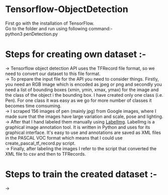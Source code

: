 # Tensorflow-ObjectDetection   
First go with the installation of TensorFlow.  
Go to the folder  and run using following command:-  
    python3 penDetection.py
# Steps for creating own dataset :-   
-> Tensorflow object detection API uses the TFRecord file format, so we need to convert our dataset to this file format.  
-> To prepare the input file for the API you need to consider things. Firstly, you need an RGB image which is encoded as jpeg or png and secondly you need a list of bounding boxes (xmin, ymin, xmax, ymax) for the image and the class of the object i the bounding box. I have created only one class (i.e. Pen). For one class it was easy as we go for more number of classes it becomes time comsuming.  
-> I scraped 156 images of pen (mainly jpg) from Google images, where I made sure that the images have large variation and scale, pose and lighting.  
-> After that I hand labeled them manually using [LabelImg](https://www.github.com/tzutalin/labelImg). LabelImg is a graphical image annotation tool. It is written in Python and uses for its graphical interface. It's easy to use and annotations are saved as XML files in the PASCAL VOC format which means that I could use create_pascal_tf_record.py script.  
-> Finally, after labeling the images I refer to the script that converted the XML file to csv and then to TFRecords. 

# Steps to train the created dataset :-  
-> 
